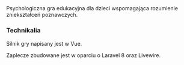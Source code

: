 ##
 
Psychologiczna gra edukacyjna dla dzieci wspomagająca rozumienie zniekształceń poznawczych.

### Technikalia

Silnik gry napisany jest w Vue. 

Zaplecze zbudowane jest w oparciu o Laravel 8 oraz Livewire.
